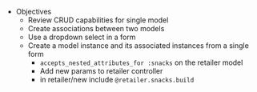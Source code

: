 * Objectives
    - Review CRUD capabilities for single model
    - Create associations between two models
    - Use a dropdown select in a form
    - Create a model instance and its associated instances from a single form
        - `accepts_nested_attributes_for :snacks` on the retailer model
        - Add new params to retailer controller
        - in retailer/new include `@retailer.snacks.build`